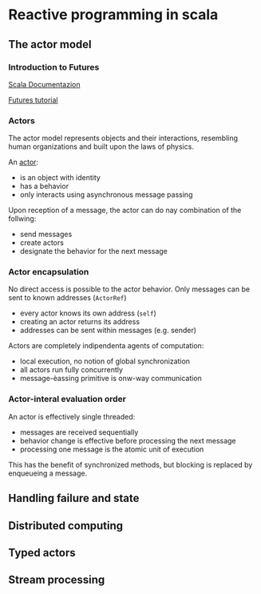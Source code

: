 # Reactive programming in scala

## The actor model

### Introduction to Futures

[Scala Documentazion](https://docs.scala-lang.org/overviews/core/futures.html)

[Futures tutorial](https://alvinalexander.com/scala/concurrency-with-scala-futures-tutorials-examples/)

### Actors

The actor model represents objects and their interactions, resembling human organizations and built upon the laws of physics.

An [actor](200~https://www.ijcai.org/Proceedings/73/Papers/027B.pdf):
* is an object with identity
* has a behavior
* only interacts using asynchronous message passing

Upon reception of a message, the actor can do nay combination of the follwing:
* send messages
* create actors
* designate the behavior for the next message

### Actor encapsulation

No direct access is possible to the actor behavior. Only messages can be sent to known addresses (`ActorRef`)
* every actor knows its own address (`self`)
* creating an actor returns its address
* addresses can be sent within messages (e.g. sender)

Actors are completely indipendenta agents of computation:
* local execution, no notion of global synchronization
* all actors run fully concurrently
* message-èassing primitive is onw-way communication

### Actor-interal evaluation order

An actor is effectively single threaded:
* messages are received sequentially
* behavior change is effective before processing the next message
* processing one message is the atomic unit of execution

This has the benefit of synchronized methods, but blocking is replaced by enqueueing a message.



## Handling failure and state

## Distributed computing

## Typed actors

## Stream processing